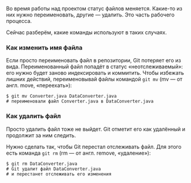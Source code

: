 Во время работы над проектом статус файлов меняется. Какие-то из них нужно переименовать, другие — удалить. Это часть рабочего процесса.

Сейчас разберём, какие команды используют в таких случаях.

### Как изменить имя файла

Если просто переименовать файл в репозитории, Git потеряет его из вида. Переименованный файл попадёт в статус «неотслеживаемый»: его нужно будет заново индексировать и коммитить.
Чтобы избежать лишних действий, переименовывай файлы командой `git mv` (mv — от англ. move, «переехать»):



```
$ git mv Converter.java DataConverter.java
# переименовали файл Converter.java в DataConverter.java 
```

### Как удалить файл

Просто удалить файл тоже не выйдет. Git отметит его как удалённый и продолжит за ним следить.

Нужно сделать так, чтобы Git перестал отслеживать файл. Для этого есть команда `git rm` (rm — от англ. remove, «удаление»):



```
$ git rm DataConverter.java
# Git удалит файл DataConverter.java 
# и перестанет отслеживать его изменения 
```